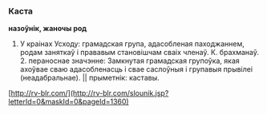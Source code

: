 ### Каста
**назоўнік, жаночы род**

1. У краінах Усходу: грамадская група, адасобленая паходжаннем, родам заняткаў і прававым становішчам сваіх членаў. К. брахманаў. 2. пераноснае значэнне: Замкнутая грамадская групоўка, якая ахоўвае сваю адасобленасць і свае саслоўныя і групавыя прывілеі (неадабральнае). || прыметнік: каставы.

<a rel="author">[http://rv-blr.com/](http://rv-blr.com/slounik.jsp?letterId=0&maskId=0&pageId=1360)</a>
